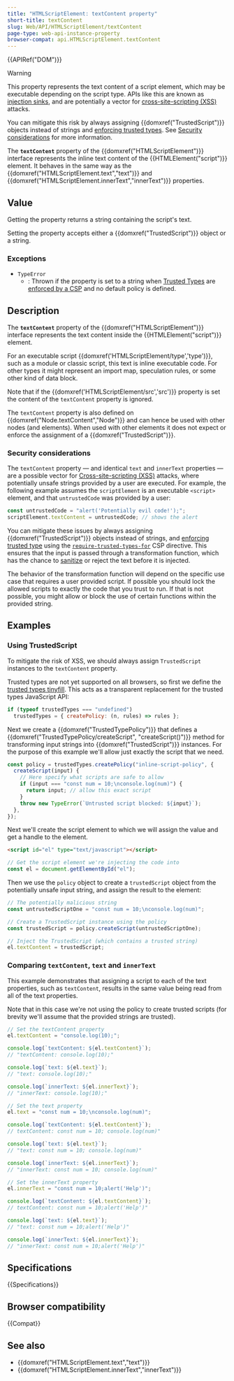 ```yaml
---
title: "HTMLScriptElement: textContent property"
short-title: textContent
slug: Web/API/HTMLScriptElement/textContent
page-type: web-api-instance-property
browser-compat: api.HTMLScriptElement.textContent
---
```


{{APIRef("DOM")}}

> [!WARNING]
> This property represents the text content of a script element, which may be executable depending on the script type.
> APIs like this are known as [injection sinks](/en-US/docs/Web/API/Trusted_Types_API#concepts_and_usage), and are potentially a vector for [cross-site-scripting (XSS)](/en-US/docs/Web/Security/Attacks/XSS) attacks.
>
> You can mitigate this risk by always assigning {{domxref("TrustedScript")}} objects instead of strings and [enforcing trusted types](/en-US/docs/Web/API/Trusted_Types_API#using_a_csp_to_enforce_trusted_types).
> See [Security considerations](#security_considerations) for more information.

The **`textContent`** property of the {{domxref("HTMLScriptElement")}} interface represents the inline text content of the {{HTMLElement("script")}} element.
It behaves in the same way as the {{domxref("HTMLScriptElement.text","text")}} and {{domxref("HTMLScriptElement.innerText","innerText")}} properties.

## Value

Getting the property returns a string containing the script's text.

Setting the property accepts either a {{domxref("TrustedScript")}} object or a string.

### Exceptions

- `TypeError`
  - : Thrown if the property is set to a string when [Trusted Types](/en-US/docs/Web/API/Trusted_Types_API) are [enforced by a CSP](/en-US/docs/Web/API/Trusted_Types_API#using_a_csp_to_enforce_trusted_types) and no default policy is defined.

## Description

The **`textContent`** property of the {{domxref("HTMLScriptElement")}} interface represents the text content inside the {{HTMLElement("script")}} element.

For an executable script {{domxref('HTMLScriptElement/type','type')}}, such as a module or classic script, this text is inline executable code.
For other types it might represent an import map, speculation rules, or some other kind of data block.

Note that if the {{domxref('HTMLScriptElement/src','src')}} property is set the content of the `textContent` property is ignored.

The `textContent` property is also defined on {{domxref("Node.textContent","Node")}} and can hence be used with other nodes (and elements).
When used with other elements it does not expect or enforce the assignment of a {{domxref("TrustedScript")}}.

### Security considerations

The `textContent` property — and identical `text` and `innerText` properties — are a possible vector for [Cross-site-scripting (XSS)](/en-US/docs/Web/Security/Attacks/XSS) attacks, where potentially unsafe strings provided by a user are executed.
For example, the following example assumes the `scriptElement` is an executable `<script>` element, and that `untrustedCode` was provided by a user:

```js
const untrustedCode = "alert('Potentially evil code!');";
scriptElement.textContent = untrustedCode; // shows the alert
```

You can mitigate these issues by always assigning {{domxref("TrustedScript")}} objects instead of strings, and [enforcing trusted type](/en-US/docs/Web/API/Trusted_Types_API#using_a_csp_to_enforce_trusted_types) using the [`require-trusted-types-for`](/en-US/docs/Web/HTTP/Reference/Headers/Content-Security-Policy/require-trusted-types-for) CSP directive.
This ensures that the input is passed through a transformation function, which has the chance to [sanitize](/en-US/docs/Web/Security/Attacks/XSS#sanitization) or reject the text before it is injected.

The behavior of the transformation function will depend on the specific use case that requires a user provided script.
If possible you should lock the allowed scripts to exactly the code that you trust to run.
If that is not possible, you might allow or block the use of certain functions within the provided string.

## Examples

### Using TrustedScript

To mitigate the risk of XSS, we should always assign `TrustedScript` instances to the `textContent` property.

Trusted types are not yet supported on all browsers, so first we define the [trusted types tinyfill](/en-US/docs/Web/API/Trusted_Types_API#trusted_types_tinyfill).
This acts as a transparent replacement for the trusted types JavaScript API:

```js
if (typeof trustedTypes === "undefined")
  trustedTypes = { createPolicy: (n, rules) => rules };
```

Next we create a {{domxref("TrustedTypePolicy")}} that defines a {{domxref("TrustedTypePolicy/createScript", "createScript()")}} method for transforming input strings into {{domxref("TrustedScript")}} instances.
For the purpose of this example we'll allow just exactly the script that we need.

```js
const policy = trustedTypes.createPolicy("inline-script-policy", {
  createScript(input) {
    // Here specify what scripts are safe to allow
    if (input === "const num = 10;\nconsole.log(num)") {
      return input; // allow this exact script
    }
    throw new TypeError(`Untrusted script blocked: ${input}`);
  },
});
```

Next we'll create the script element to which we will assign the value and get a handle to the element.

```html
<script id="el" type="text/javascript"></script>
```

```js
// Get the script element we're injecting the code into
const el = document.getElementById("el");
```

Then we use the `policy` object to create a `trustedScript` object from the potentially unsafe input string, and assign the result to the element:

```js
// The potentially malicious string
const untrustedScriptOne = "const num = 10;\nconsole.log(num)";

// Create a TrustedScript instance using the policy
const trustedScript = policy.createScript(untrustedScriptOne);

// Inject the TrustedScript (which contains a trusted string)
el.textContent = trustedScript;
```

### Comparing `textContent`, `text` and `innerText`

This example demonstrates that assigning a script to each of the text properties, such as `textContent`, results in the same value being read from all of the text properties.

Note that in this case we're not using the policy to create trusted scripts (for brevity we'll assume that the provided strings are trusted).

```js
// Set the textContent property
el.textContent = "console.log(10);";

console.log(`textContent: ${el.textContent}`);
// "textContent: console.log(10);"

console.log(`text: ${el.text}`);
// "text: console.log(10);"

console.log(`innerText: ${el.innerText}`);
// "innerText: console.log(10);"

// Set the text property
el.text = "const num = 10;\nconsole.log(num)";

console.log(`textContent: ${el.textContent}`);
// textContent: const num = 10; console.log(num)"

console.log(`text: ${el.text}`);
// "text: const num = 10; console.log(num)"

console.log(`innerText: ${el.innerText}`);
// "innerText: const num = 10; console.log(num)"

// Set the innerText property
el.innerText = "const num = 10;alert('Help')";

console.log(`textContent: ${el.textContent}`);
// textContent: const num = 10;alert('Help')"

console.log(`text: ${el.text}`);
// "text: const num = 10;alert('Help')"

console.log(`innerText: ${el.innerText}`);
// "innerText: const num = 10;alert('Help')"
```

## Specifications

{{Specifications}}

## Browser compatibility

{{Compat}}

## See also

- {{domxref("HTMLScriptElement.text","text")}}
- {{domxref("HTMLScriptElement.innerText","innerText")}}
